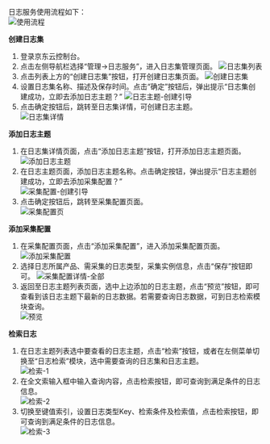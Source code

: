 日志服务使用流程如下：  
![使用流程](https://raw.githubusercontent.com/luolei-laurel/cn-1/patch-1/image/LogService/sylc.png)

**创建日志集**
1.	登录京东云控制台。
2.	点击左侧导航栏选择“管理->日志服务”，进入日志集管理页面。
![日志集列表](https://raw.githubusercontent.com/luolei-laurel/cn-1/patch-1/image/LogService/rzjlb.png)
3.	点击列表上方的“创建日志集”按钮，打开创建日志集页面。
![创建日志集](https://raw.githubusercontent.com/luolei-laurel/cn-1/patch-1/image/LogService/cjrzj.png)
4.	设置日志集名称、描述及保存时间。点击“确定”按钮后，弹出提示“日志集创建成功，立即去添加日志主题？”
![日志主题-创建引导](https://raw.githubusercontent.com/luolei-laurel/cn-1/patch-1/image/LogService/zt-cjyd.png)
5.	点击确定按钮后，跳转至日志集详情，可创建日志主题。  
![日志集详情](https://raw.githubusercontent.com/luolei-laurel/cn-1/patch-1/image/LogService/rzjxq-1.png)

**添加日志主题**
1.	在日志集详情页面，点击“添加日志主题”按钮，打开添加日志主题页面。
![添加日志主题](https://raw.githubusercontent.com/luolei-laurel/cn-1/patch-1/image/LogService/rzjxq-1.png)
2.	在日志主题页面，添加日志主题名称。点击确定按钮，弹出提示“日志主题创建成功，立即去添加采集配置？”  
![采集配置-创建引导](https://raw.githubusercontent.com/luolei-laurel/cn-1/patch-1/image/LogService/cjpz-cjyd.png)
3.	点击确定按钮后，跳转至采集配置页面。  
![采集配置页](https://raw.githubusercontent.com/luolei-laurel/cn-1/patch-1/image/LogService/cjpz-1.png)

**添加采集配置**
1.	在采集配置页面，点击“添加采集配置”，进入添加采集配置页面。  
![添加采集配置](https://raw.githubusercontent.com/luolei-laurel/cn-1/patch-1/image/LogService/tjcjpz.png)
2.	选择日志所属产品、需采集的日志类型，采集实例信息，点击“保存”按钮即可。
![采集配置详情-全部](https://raw.githubusercontent.com/luolei-laurel/cn-1/patch-1/image/LogService/cjpz-qb.png)
3.	返回至日志主题列表页面，选中上边添加的日志主题，点击“预览”按钮，即可查看到该日志主题下最新的日志数据。若需要查询日志数据，可到日志检索模块查询。  
![预览](https://raw.githubusercontent.com/luolei-laurel/cn-1/patch-1/image/LogService/yl.png)

**检索日志**
1.	在日志主题列表选中要查看的日志主题，点击“检索”按钮，或者在左侧菜单切换至“日志检索”模块，选中需要查询的日志集和日志主题。  
![检索-1](https://raw.githubusercontent.com/luolei-laurel/cn-1/patch-1/image/LogService/js-1.png)
2.	在全文索输入框中输入查询内容，点击检索按钮，即可查询到满足条件的日志信息。  
![检索-2](https://raw.githubusercontent.com/luolei-laurel/cn-1/patch-1/image/LogService/js-2.png)
3.	切换至键值索引，设置日志类型Key、检索条件及检索值，点击检索按钮，即可查询到满足条件的日志信息。  
![检索-3](https://raw.githubusercontent.com/luolei-laurel/cn-1/patch-1/image/LogService/js-3.png)


